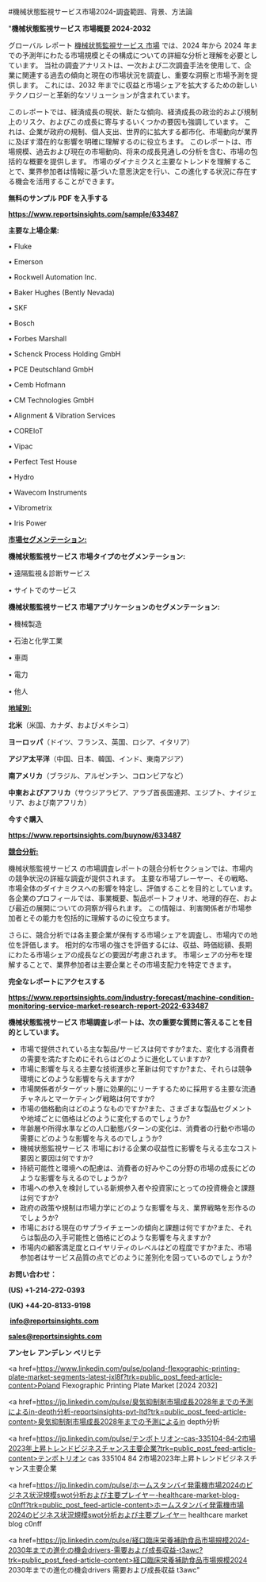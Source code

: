 #機械状態監視サービス市場2024-調査範囲、背景、方法論

"<strong>機械状態監視サービス 市場概要 2024-2032</strong>

グローバル レポート <a href=https://www.reportsinsights.com/sample/633487>機械状態監視サービス 市場</a> では、2024 年から 2024 年までの予測年にわたる市場規模とその構成についての詳細な分析と理解を必要としています。 当社の調査アナリストは、一次および二次調査手法を使用して、企業に関連する過去の傾向と現在の市場状況を調査し、重要な洞察と市場予測を提供します。 これには、2032 年までに収益と市場シェアを拡大​​するための新しいテクノロジーと革新的なソリューションが含まれています。

このレポートでは、経済成長の現状、新たな傾向、経済成長の政治的および規制上のリスク、およびこの成長に寄与するいくつかの要因も強調しています。 これは、企業が政府の規制、個人支出、世界的に拡大する都市化、市場動向が業界に及ぼす潜在的な影響を明確に理解するのに役立ちます。 このレポートは、市場規模、過去および現在の市場動向、将来の成長見通しの分析を含む、市場の包括的な概要を提供します。 市場のダイナミクスと主要なトレンドを理解することで、業界参加者は情報に基づいた意思決定を行い、この進化する状況に存在する機会を活用することができます。

<strong><b>無料のサンプル PDF を入手する</b></strong>

<a href=https://www.reportsinsights.com/sample/633487><strong><u>https://www.reportsinsights.com/sample/633487</u></strong></a>

<strong>主要な上場企業:</strong>

• Fluke

• Emerson

• Rockwell Automation Inc.

• Baker Hughes (Bently Nevada)

• SKF

• Bosch

• Forbes Marshall

• Schenck Process Holding GmbH

• PCE Deutschland GmbH

• Cemb Hofmann

• CM Technologies GmbH

• Alignment & Vibration Services

• COREIoT

• Vipac

• Perfect Test House

• Hydro

• Wavecom Instruments

• Vibrometrix

• Iris Power

<strong><u>市場セグメンテーション</u></strong><strong><u>:</u></strong>

<strong>機械状態監視サービス 市場タイプのセグメンテーション:</strong>

• 遠隔監視＆診断サービス

• サイトでのサービス

<strong>機械状態監視サービス 市場アプリケーションのセグメンテーション:</strong>

• 機械製造

• 石油と化学工業

• 車両

• 電力

• 他人

<strong><u>地域別</u></strong><strong><u>:</u></strong>

<strong>北米</strong>（米国、カナダ、およびメキシコ）

<strong>ヨーロッパ</strong>（ドイツ、フランス、英国、ロシア、イタリア）

<strong>アジア太平洋</strong>（中国、日本、韓国、インド、東南アジア）

<strong>南アメリカ</strong>（ブラジル、アルゼンチン、コロンビアなど）

<strong>中東およびアフリカ</strong>（サウジアラビア、アラブ首長国連邦、エジプト、ナイジェリア、および南アフリカ）

<strong>今すぐ購入</strong>

<a href=https://www.reportsinsights.com/buynow/633487><strong><u>https://www.reportsinsights.com/buynow/633487</u></strong></a>

<strong><u>競合分析:</u></strong>

機械状態監視サービス の市場調査レポートの競合分析セクションでは、市場内の競争状況の詳細な調査が提供されます。 主要な市場プレーヤー、その戦略、市場全体のダイナミクスへの影響を特定し、評価することを目的としています。 各企業のプロフィールでは、事業概要、製品ポートフォリオ、地理的存在、および最近の展開についての洞察が得られます。 この情報は、利害関係者が市場参加者とその能力を包括的に理解するのに役立ちます。

さらに、競合分析では各主要企業が保有する市場シェアを調査し、市場内での地位を評価します。 相対的な市場の強さを評価するには、収益、時価総額、長期にわたる市場シェアの成長などの要因が考慮されます。 市場シェアの分布を理解することで、業界参加者は主要企業とその市場支配力を特定できます。

<strong>完全なレポートにアクセスする</strong>

<a href=https://www.reportsinsights.com/industry-forecast/machine-condition-monitoring-service-market-research-report-2022-633487><strong><u><b>https://www.reportsinsights.com/industry-forecast/machine-condition-monitoring-service-market-research-report-2022-633487</b></u></strong></a>

<strong><b>機械状態監視サービス 市場調査レポートは、次の重要な質問に答えることを目的としています。</b></strong>
<ul>
  <li>市場で提供されている主な製品/サービスは何ですか?また、変化する消費者の需要を満たすためにそれらはどのように進化していますか?</li>
  <li>市場に影響を与える主要な技術進歩と革新は何ですか?また、それらは競争環境にどのような影響を与えますか?</li>
  <li>市場関係者がターゲット層に効果的にリーチするために採用する主要な流通チャネルとマーケティング戦略は何ですか?</li>
  <li>市場の価格動向はどのようなものですか?また、さまざまな製品セグメントや地域ごとに価格はどのように変化するのでしょうか?</li>
  <li>年齢層や所得水準などの人口動態パターンの変化は、消費者の行動や市場の需要にどのような影響を与えるのでしょうか?</li>
  <li>機械状態監視サービス 市場における企業の収益性に影響を与える主なコスト要因と要因は何ですか?</li>
  <li>持続可能性と環境への配慮は、消費者の好みやこの分野の市場の成長にどのような影響を与えるのでしょうか?</li>
  <li>市場への参入を検討している新規参入者や投資家にとっての投資機会と課題は何ですか?</li>
  <li>政府の政策や規制は市場力学にどのような影響を与え、業界戦略を形作るのでしょうか?</li>
  <li>市場における現在のサプライチェーンの傾向と課題は何ですか?また、それらは製品の入手可能性と価格にどのような影響を与えますか?</li>
  <li>市場内の顧客満足度とロイヤリティのレベルはどの程度ですか?また、市場参加者はサービス品質の点でどのように差別化を図っているのでしょうか?</li>
</ul>
<strong>お問い合わせ：</strong>

<strong>(US) +1-214-272-0393</strong>

<strong>(UK) +44-20-8133-9198</strong>

<strong> </strong><a href=info@reportsinsights.com><strong><u>info@reportsinsights.com</u></strong></a>

<a href=sales@reportsinsights.com><strong><u>sales@reportsinsights.com</u></strong></a>

<strong>アンセレ アンデレン ベリヒテ</strong>

<a href=https://www.linkedin.com/pulse/poland-flexographic-printing-plate-market-segments-latest-jxl8f?trk=public_post_feed-article-content>Poland Flexographic Printing Plate Market [2024 2032]</a>

<a href=https://jp.linkedin.com/pulse/臭気抑制剤市場成長2028年までの予測によるin-depth分析-reportsinsights-pvt-ltd?trk=public_post_feed-article-content>臭気抑制剤市場成長2028年までの予測によるin depth分析</a>

<a href=https://jp.linkedin.com/pulse/テンボトリオン-cas-335104-84-2市場2023年上昇トレンドビジネスチャンス主要企業?trk=public_post_feed-article-content>テンボトリオン cas 335104 84 2市場2023年上昇トレンドビジネスチャンス主要企業</a>

<a href=https://jp.linkedin.com/pulse/ホームスタンバイ発電機市場2024のビジネス状況規模swot分析および主要プレイヤー-healthcare-market-blog-c0nff?trk=public_post_feed-article-content>ホームスタンバイ発電機市場2024のビジネス状況規模swot分析および主要プレイヤー healthcare market blog c0nff</a>

<a href=https://jp.linkedin.com/pulse/経口臨床栄養補助食品市場規模2024-2030年までの進化の機会drivers-需要および成長収益-t3awc?trk=public_post_feed-article-content>経口臨床栄養補助食品市場規模2024 2030年までの進化の機会drivers 需要および成長収益 t3awc</a>"
